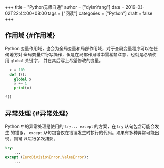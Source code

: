+++
title = "Python无师自通"
author = ["dylanYang"]
date = 2019-02-02T22:44:00+08:00
tags = ["阅读"]
categories = ["Python"]
draft = false
+++

## 作用域 {#作用域}

Python 变量作用域，也会为全局变量和局部作用域，对于全局变量程序可以在任何地方对
全局变量进行写操作，但是在局部作用域中需稍加注意，也就是必须使用 `global` 关键字，
并在其后写上希望修改的变量。

```python
  x = 100
  def f():
    global x
    x += 1
    print(x)

f()
```


## 异常处理 {#异常处理}

Python 中的异常处理是使用的 `try... except` 的方案，在 `try` 从句包含可能会发生
的错误， `except` 从句包含仅在错误发生时执行的代码。如果有多种异常可能出现，则可
以进行多次捕获。

```python
try:
    ...
except (ZeroDivisionError,ValueError):
    ...
```
